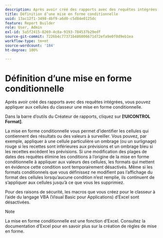 ```yaml
---
description: Après avoir créé des rapports avec des requêtes intégrées, vous pouvez appliquer aux cellules du classeur une mise en forme conditionnelle.
title: Définition d’une mise en forme conditionnelle
uuid: 13ac12f1-3498-4bf9-a6d0-c5d84e0125dc
feature: Report Builder
role: User, Admin
exl-id: 5a5f2415-8269-4c8a-9193-784537b29edf
source-git-commit: 7226b4c77371b486006671d72efa9e0f0d9eb1ea
workflow-type: tm+mt
source-wordcount: '184'
ht-degree: 100%

---
```


# Définition d’une mise en forme conditionnelle

Après avoir créé des rapports avec des requêtes intégrées, vous pouvez appliquer aux cellules du classeur une mise en forme conditionnelle.

Dans la barre d’outils du Créateur de rapports, cliquez sur **[!UICONTROL Format]**.

La mise en forme conditionnelle vous permet d’identifier les cellules qui contiennent des résultats ou des valeurs à surveiller. Vous pouvez, par exemple, appliquer à une cellule particulière un ombrage (ou un surlignage) rouge si les recettes sont inférieures aux prévisions et un ombrage bleu si les recettes excèdent les prévisions. Si une modification des plages de dates des requêtes élimine les conditions à l’origine de la mise en forme conditionnelle à appliquer aux valeurs des cellules, les formats qui mettent en évidence cette condition sont temporairement désactivés. Même si les formats conditionnels que vous définissez ne modifient pas l’affichage du format des cellules lorsqu’aucune condition n’est remplie, ils continuent de s’appliquer aux cellules jusqu’à ce que vous les supprimiez.

Pour des raisons de sécurité, les macros que vous créez pour le classeur à l’aide du langage VBA (Visual Basic pour Applications) d’Excel sont désactivées.

>[!NOTE]
>
>La mise en forme conditionnelle est une fonction d’Excel. Consultez la documentation d’Excel pour en savoir plus sur la création de règles de mise en forme.
